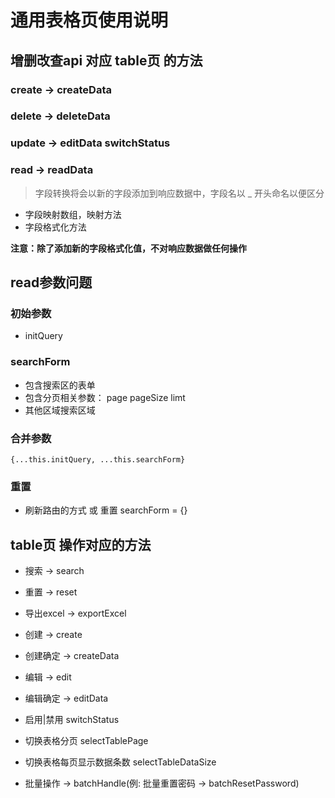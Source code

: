 # 通用表格页使用说明

## 增删改查api 对应 table页 的方法
### create -> createData
### delete -> deleteData
### update -> editData switchStatus
### read -> readData
> 字段转换将会以新的字段添加到响应数据中，字段名以 _ 开头命名以便区分
- 字段映射数组，映射方法
- 字段格式化方法

**注意：除了添加新的字段格式化值，不对响应数据做任何操作**

## read参数问题
### 初始参数
- initQuery

### searchForm
- 包含搜索区的表单
- 包含分页相关参数： page pageSize limt
- 其他区域搜索区域

### 合并参数
```
{...this.initQuery, ...this.searchForm}
```

### 重置
- 刷新路由的方式 或 重置 searchForm = {}

## table页 操作对应的方法
- 搜索 -> search
- 重置 -> reset
- 导出excel -> exportExcel

- 创建 -> create
- 创建确定 -> createData
- 编辑 -> edit
- 编辑确定 -> editData
- 启用|禁用 switchStatus

- 切换表格分页 selectTablePage
- 切换表格每页显示数据条数 selectTableDataSize

- 批量操作 -> batchHandle(例: 批量重置密码 -> batchResetPassword)